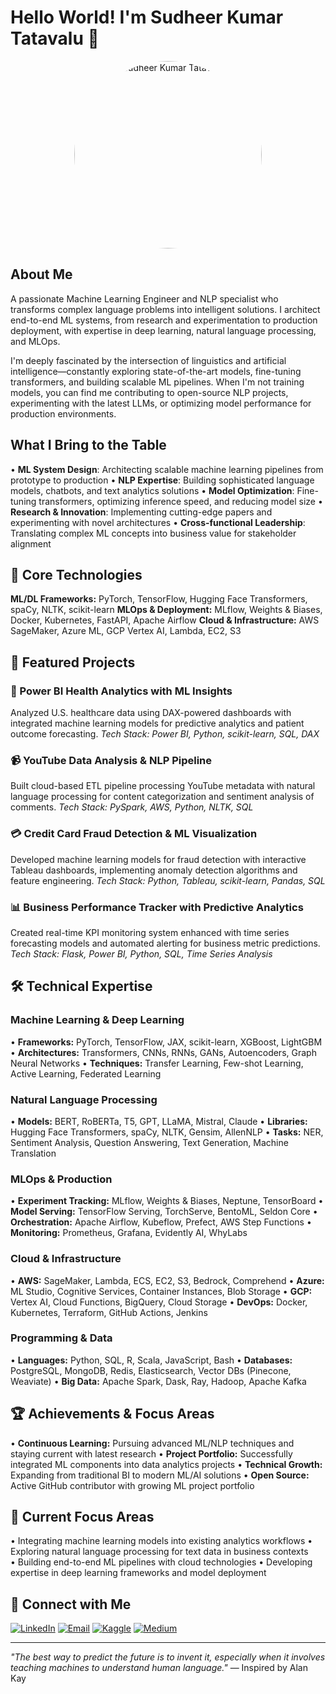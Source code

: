 # **Hello World! I'm Sudheer Kumar Tatavalu 👋**

<div align="center">
  <img src="https://avatars.githubusercontent.com/u/139258803?v=4" width="300" height="300" alt="Sudheer Kumar Tatavalu" style="border-radius: 50%;" />
</div>


## **About Me**
A passionate Machine Learning Engineer and NLP specialist who transforms complex language problems into intelligent solutions. I architect end-to-end ML systems, from research and experimentation to production deployment, with expertise in deep learning, natural language processing, and MLOps.

I'm deeply fascinated by the intersection of linguistics and artificial intelligence—constantly exploring state-of-the-art models, fine-tuning transformers, and building scalable ML pipelines. When I'm not training models, you can find me contributing to open-source NLP projects, experimenting with the latest LLMs, or optimizing model performance for production environments.

## **What I Bring to the Table**
• **ML System Design**: Architecting scalable machine learning pipelines from prototype to production
• **NLP Expertise**: Building sophisticated language models, chatbots, and text analytics solutions
• **Model Optimization**: Fine-tuning transformers, optimizing inference speed, and reducing model size
• **Research & Innovation**: Implementing cutting-edge papers and experimenting with novel architectures
• **Cross-functional Leadership**: Translating complex ML concepts into business value for stakeholder alignment

## **🧰 Core Technologies**
**ML/DL Frameworks:** PyTorch, TensorFlow, Hugging Face Transformers, spaCy, NLTK, scikit-learn
**MLOps & Deployment:** MLflow, Weights & Biases, Docker, Kubernetes, FastAPI, Apache Airflow
**Cloud & Infrastructure:** AWS SageMaker, Azure ML, GCP Vertex AI, Lambda, EC2, S3

## **📂 Featured Projects**

### **🏥 Power BI Health Analytics with ML Insights**
Analyzed U.S. healthcare data using DAX-powered dashboards with integrated machine learning models for predictive analytics and patient outcome forecasting.
*Tech Stack: Power BI, Python, scikit-learn, SQL, DAX*

### **📹 YouTube Data Analysis & NLP Pipeline**
Built cloud-based ETL pipeline processing YouTube metadata with natural language processing for content categorization and sentiment analysis of comments.
*Tech Stack: PySpark, AWS, Python, NLTK, SQL*

### **💳 Credit Card Fraud Detection & ML Visualization**
Developed machine learning models for fraud detection with interactive Tableau dashboards, implementing anomaly detection algorithms and feature engineering.
*Tech Stack: Python, Tableau, scikit-learn, Pandas, SQL*

### **📊 Business Performance Tracker with Predictive Analytics**
Created real-time KPI monitoring system enhanced with time series forecasting models and automated alerting for business metric predictions.
*Tech Stack: Flask, Power BI, Python, SQL, Time Series Analysis*

## **🛠️ Technical Expertise**

### **Machine Learning & Deep Learning**
• **Frameworks:** PyTorch, TensorFlow, JAX, scikit-learn, XGBoost, LightGBM
• **Architectures:** Transformers, CNNs, RNNs, GANs, Autoencoders, Graph Neural Networks
• **Techniques:** Transfer Learning, Few-shot Learning, Active Learning, Federated Learning

### **Natural Language Processing**
• **Models:** BERT, RoBERTa, T5, GPT, LLaMA, Mistral, Claude
• **Libraries:** Hugging Face Transformers, spaCy, NLTK, Gensim, AllenNLP
• **Tasks:** NER, Sentiment Analysis, Question Answering, Text Generation, Machine Translation

### **MLOps & Production**
• **Experiment Tracking:** MLflow, Weights & Biases, Neptune, TensorBoard
• **Model Serving:** TensorFlow Serving, TorchServe, BentoML, Seldon Core
• **Orchestration:** Apache Airflow, Kubeflow, Prefect, AWS Step Functions
• **Monitoring:** Prometheus, Grafana, Evidently AI, WhyLabs

### **Cloud & Infrastructure**
• **AWS:** SageMaker, Lambda, ECS, EC2, S3, Bedrock, Comprehend
• **Azure:** ML Studio, Cognitive Services, Container Instances, Blob Storage
• **GCP:** Vertex AI, Cloud Functions, BigQuery, Cloud Storage
• **DevOps:** Docker, Kubernetes, Terraform, GitHub Actions, Jenkins

### **Programming & Data**
• **Languages:** Python, SQL, R, Scala, JavaScript, Bash
• **Databases:** PostgreSQL, MongoDB, Redis, Elasticsearch, Vector DBs (Pinecone, Weaviate)
• **Big Data:** Apache Spark, Dask, Ray, Hadoop, Apache Kafka

## **🏆 Achievements & Focus Areas**
• **Continuous Learning:** Pursuing advanced ML/NLP techniques and staying current with latest research
• **Project Portfolio:** Successfully integrated ML components into data analytics projects
• **Technical Growth:** Expanding from traditional BI to modern ML/AI solutions
• **Open Source:** Active GitHub contributor with growing ML project portfolio

## **🎯 Current Focus Areas**
• Integrating machine learning models into existing analytics workflows
• Exploring natural language processing for text data in business contexts  
• Building end-to-end ML pipelines with cloud technologies
• Developing expertise in deep learning frameworks and model deployment

## **🤝 Connect with Me**
[![LinkedIn](https://img.shields.io/badge/LinkedIn-0077B5?style=for-the-badge&logo=linkedin&logoColor=white)](your-linkedin-url)
[![Email](https://img.shields.io/badge/Email-D14836?style=for-the-badge&logo=gmail&logoColor=white)](mailto:your-email)
[![Kaggle](https://img.shields.io/badge/Kaggle-20BEFF?style=for-the-badge&logo=kaggle&logoColor=white)](your-kaggle-url)
[![Medium](https://img.shields.io/badge/Medium-12100E?style=for-the-badge&logo=medium&logoColor=white)](your-medium-url)

---

*"The best way to predict the future is to invent it, especially when it involves teaching machines to understand human language."* — Inspired by Alan Kay
